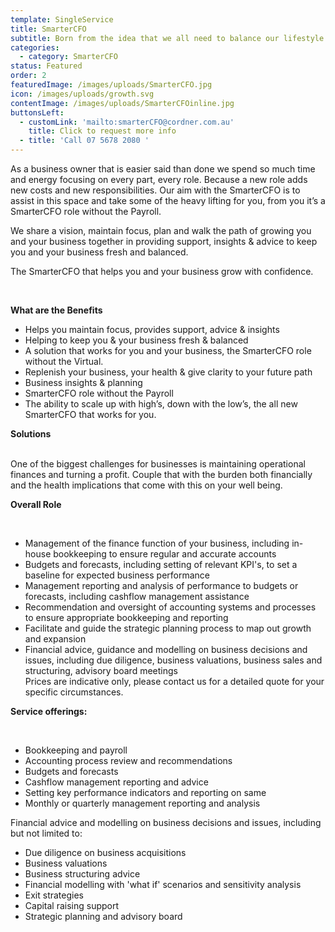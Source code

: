```yaml
---
template: SingleService
title: SmarterCFO
subtitle: Born from the idea that we all need to balance our lifestyle with our workload
categories:
  - category: SmarterCFO
status: Featured
order: 2
featuredImage: /images/uploads/SmarterCFO.jpg
icon: /images/uploads/growth.svg
contentImage: /images/uploads/SmarterCFOinline.jpg
buttonsLeft:
  - customLink: 'mailto:smarterCFO@cordner.com.au'
    title: Click to request more info
  - title: 'Call 07 5678 2080 '
---
```

As a business owner that is easier said than done we spend so much time and energy focusing on every part, every role. Because a new role adds new costs and new responsibilities. Our aim with the SmarterCFO is to assist in this space and take some of the heavy lifting for you, from you it’s a SmarterCFO role without the Payroll.
<br>

We share a vision, maintain focus, plan and walk the path of growing you and your business
together in providing support, insights & advice to keep you and your business fresh and
balanced.
<br>

The SmarterCFO that helps you and your business grow with confidence.

<br>

**What are the Benefits**
<br>

* Helps you maintain focus, provides support, advice & insights
* Helping to keep you & your business fresh & balanced
* A solution that works for you and your business, the SmarterCFO role without the Virtual.
* Replenish your business, your health & give clarity to your future path
* Business insights & planning
* SmarterCFO role without the Payroll
* The ability to scale up with high’s, down with the low’s, the all new SmarterCFO that works for you.
  <br>

**Solutions**

<br>
One of the biggest challenges for businesses is maintaining operational finances and turning
a profit. Couple that with the burden both financially and the health implications that come with
this on your well being.
<br>

**Overall Role**

<br>

* Management of the finance function of your business, including in-house bookkeeping to ensure regular and accurate accounts
* Budgets and forecasts, including setting of relevant KPI's, to set a baseline for expected business performance
* Management reporting and analysis of performance to budgets or forecasts, including cashflow management assistance
* Recommendation and oversight of accounting systems and processes to ensure appropriate
  bookkeeping and reporting
* Facilitate and guide the strategic planning process to map out growth and expansion
* Financial advice, guidance and modelling on business decisions and issues, including due
        diligence, business valuations, business sales and structuring, advisory board meetings
  <br>
  Prices are indicative only, please contact us for a detailed quote for your specific circumstances.
  <br>

**Service offerings:**

<br>

* Bookkeeping and payroll
* Accounting process review and recommendations
* Budgets and forecasts
* Cashflow management reporting and advice
* Setting key performance indicators and reporting on same
* Monthly or quarterly management reporting and analysis
  <br>

Financial advice and modelling on business decisions and issues, including but not limited to:
<br>

* Due diligence on business acquisitions
* Business valuations
* Business structuring advice
* Financial modelling with 'what if' scenarios and sensitivity analysis
* Exit strategies
* Capital raising support
* Strategic planning and advisory board
  <br>
